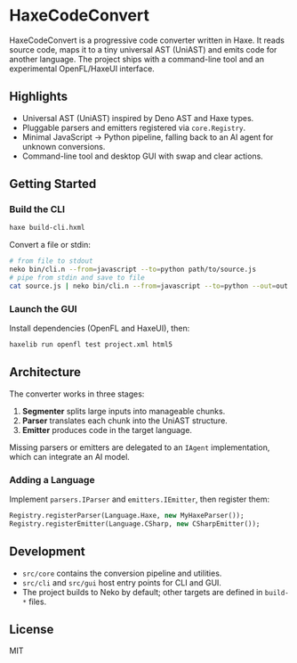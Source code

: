 # HaxeCodeConvert

HaxeCodeConvert is a progressive code converter written in Haxe. It reads source
code, maps it to a tiny universal AST (UniAST) and emits code for another
language. The project ships with a command-line tool and an experimental
OpenFL/HaxeUI interface.

## Highlights
- Universal AST (UniAST) inspired by Deno AST and Haxe types.
- Pluggable parsers and emitters registered via `core.Registry`.
- Minimal JavaScript → Python pipeline, falling back to an AI agent for unknown
  conversions.
- Command-line tool and desktop GUI with swap and clear actions.

## Getting Started
### Build the CLI
```bash
haxe build-cli.hxml
```

Convert a file or stdin:

```bash
# from file to stdout
neko bin/cli.n --from=javascript --to=python path/to/source.js
# pipe from stdin and save to file
cat source.js | neko bin/cli.n --from=javascript --to=python --out=out.py
```

### Launch the GUI
Install dependencies (OpenFL and HaxeUI), then:

```bash
haxelib run openfl test project.xml html5
```

## Architecture
The converter works in three stages:

1. **Segmenter** splits large inputs into manageable chunks.
2. **Parser** translates each chunk into the UniAST structure.
3. **Emitter** produces code in the target language.

Missing parsers or emitters are delegated to an `IAgent` implementation, which
can integrate an AI model.

### Adding a Language
Implement `parsers.IParser` and `emitters.IEmitter`, then register them:

```haxe
Registry.registerParser(Language.Haxe, new MyHaxeParser());
Registry.registerEmitter(Language.CSharp, new CSharpEmitter());
```

## Development
- `src/core` contains the conversion pipeline and utilities.
- `src/cli` and `src/gui` host entry points for CLI and GUI.
- The project builds to Neko by default; other targets are defined in
  `build-*` files.

## License
MIT

